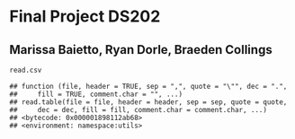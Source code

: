 
# Final Project DS202

## Marissa Baietto, Ryan Dorle, Braeden Collings

``` r
read.csv
```

    ## function (file, header = TRUE, sep = ",", quote = "\"", dec = ".", 
    ##     fill = TRUE, comment.char = "", ...) 
    ## read.table(file = file, header = header, sep = sep, quote = quote, 
    ##     dec = dec, fill = fill, comment.char = comment.char, ...)
    ## <bytecode: 0x000001898112ab68>
    ## <environment: namespace:utils>
